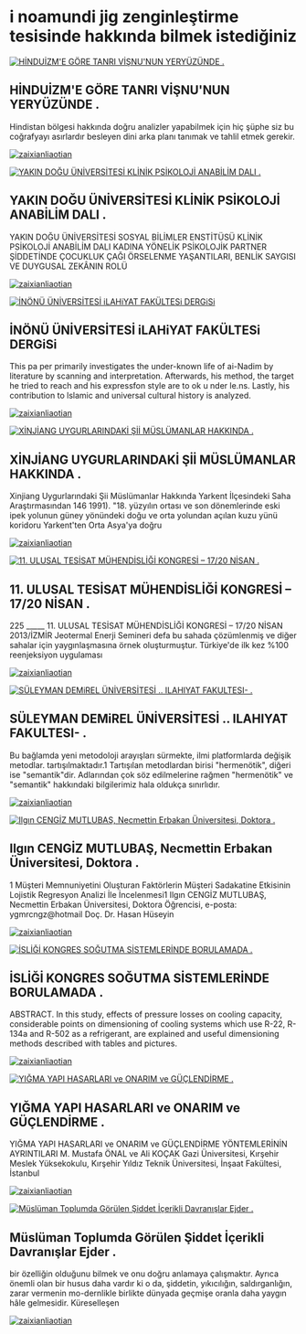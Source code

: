 # i noamundi jig zenginleştirme tesisinde hakkında bilmek istediğiniz
<a href="https://mnn.zoosnet.net/LR/Chatpre.aspx?id=MNN94995150&p=https://topgrinding.com/" target="_blank">![HİNDUİZM'E GÖRE TANRI VİŞNU'NUN YERYÜZÜNDE .](https://github.com/technlg/images/blob/main/16.jpg)</a>
## HİNDUİZM'E GÖRE TANRI VİŞNU'NUN YERYÜZÜNDE .
Hindistan bölgesi hakkında doğru analizler yapabilmek için hiç şüphe siz bu coğrafyayı asırlardır besleyen dini arka planı tanımak ve tahlil etmek gerekir.
<a href="https://mnn.zoosnet.net/LR/Chatpre.aspx?id=MNN94995150&p=https://topgrinding.com/" target="_blank"><img src="https://github.com/technlg/images/raw/main/chat11.jpg" alt="zaixianliaotian"/></a><a href="//whatsapp.shibangsoft.com/WhatsApp.php" ><img src="https://github.com/technlg/images/raw/main/chat11.png" alt=""></a>
<a href="https://mnn.zoosnet.net/LR/Chatpre.aspx?id=MNN94995150&p=https://topgrinding.com/" target="_blank">![YAKIN DOĞU ÜNİVERSİTESİ KLİNİK PSİKOLOJİ ANABİLİM DALI .](https://github.com/technlg/images/blob/main/12.jpg)</a>
## YAKIN DOĞU ÜNİVERSİTESİ KLİNİK PSİKOLOJİ ANABİLİM DALI .
YAKIN DOĞU ÜNİVERSİTESİ SOSYAL BİLİMLER ENSTİTÜSÜ KLİNİK PSİKOLOJİ ANABİLİM DALI KADINA YÖNELİK PSİKOLOJİK PARTNER ŞİDDETİNDE ÇOCUKLUK ÇAĞI ÖRSELENME YAŞANTILARI, BENLİK SAYGISI VE DUYGUSAL ZEKÂNIN ROLÜ
<a href="https://mnn.zoosnet.net/LR/Chatpre.aspx?id=MNN94995150&p=https://topgrinding.com/" target="_blank"><img src="https://github.com/technlg/images/raw/main/chat11.jpg" alt="zaixianliaotian"/></a><a href="//whatsapp.shibangsoft.com/WhatsApp.php" ><img src="https://github.com/technlg/images/raw/main/chat11.png" alt=""></a>
<a href="https://mnn.zoosnet.net/LR/Chatpre.aspx?id=MNN94995150&p=https://topgrinding.com/" target="_blank">![İNÖNÜ ÜNİVERSİTESİ iLAHiYAT FAKÜLTESi DERGiSi](https://github.com/technlg/images/blob/main/53.jpg)</a>
## İNÖNÜ ÜNİVERSİTESİ iLAHiYAT FAKÜLTESi DERGiSi
This pa per primarily investigates the under-known life of ai-Nadim by literature by scanning and interpretation. Afterwards, his method, the target he tried to reach and his expressfon style are to ok u nder le.ns. Lastly, his contribution to lslamic and universal cultural history is analyzed.
<a href="https://mnn.zoosnet.net/LR/Chatpre.aspx?id=MNN94995150&p=https://topgrinding.com/" target="_blank"><img src="https://github.com/technlg/images/raw/main/chat11.jpg" alt="zaixianliaotian"/></a><a href="//whatsapp.shibangsoft.com/WhatsApp.php" ><img src="https://github.com/technlg/images/raw/main/chat11.png" alt=""></a>
<a href="https://mnn.zoosnet.net/LR/Chatpre.aspx?id=MNN94995150&p=https://topgrinding.com/" target="_blank">![XİNJİANG UYGURLARINDAKİ Şİİ MÜSLÜMANLAR HAKKINDA .](https://github.com/technlg/images/blob/main/59.jpg)</a>
## XİNJİANG UYGURLARINDAKİ Şİİ MÜSLÜMANLAR HAKKINDA .
Xinjiang Uygurlarındaki Şii Müslümanlar Hakkında Yarkent İlçesindeki Saha Araştırmasından 146 1991). "18. yüzyılın ortası ve son dönemlerinde eski ipek yolunun güney yönündeki doğu ve orta yolundan açılan kuzu yünü koridoru Yarkent'ten Orta Asya'ya doğru
<a href="https://mnn.zoosnet.net/LR/Chatpre.aspx?id=MNN94995150&p=https://topgrinding.com/" target="_blank"><img src="https://github.com/technlg/images/raw/main/chat11.jpg" alt="zaixianliaotian"/></a><a href="//whatsapp.shibangsoft.com/WhatsApp.php" ><img src="https://github.com/technlg/images/raw/main/chat11.png" alt=""></a>
<a href="https://mnn.zoosnet.net/LR/Chatpre.aspx?id=MNN94995150&p=https://topgrinding.com/" target="_blank">![11. ULUSAL TESİSAT MÜHENDİSLİĞİ KONGRESİ – 17/20 NİSAN .](https://github.com/technlg/images/blob/main/55.jpg)</a>
## 11. ULUSAL TESİSAT MÜHENDİSLİĞİ KONGRESİ – 17/20 NİSAN .
225 _____ 11. ULUSAL TESİSAT MÜHENDİSLİĞİ KONGRESİ – 17/20 NİSAN 2013/İZMİR Jeotermal Enerji Semineri defa bu sahada çözümlenmiş ve diğer sahalar için yaygınlaşmasına örnek oluşturmuştur. Türkiye'de ilk kez %100 reenjeksiyon uygulaması
<a href="https://mnn.zoosnet.net/LR/Chatpre.aspx?id=MNN94995150&p=https://topgrinding.com/" target="_blank"><img src="https://github.com/technlg/images/raw/main/chat11.jpg" alt="zaixianliaotian"/></a><a href="//whatsapp.shibangsoft.com/WhatsApp.php" ><img src="https://github.com/technlg/images/raw/main/chat11.png" alt=""></a>
<a href="https://mnn.zoosnet.net/LR/Chatpre.aspx?id=MNN94995150&p=https://topgrinding.com/" target="_blank">![SÜLEYMAN DEMiREL ÜNİVERSİTESİ .. ILAHIYAT FAKULTESI- .](https://github.com/technlg/images/blob/main/36.jpg)</a>
## SÜLEYMAN DEMiREL ÜNİVERSİTESİ .. ILAHIYAT FAKULTESI- .
Bu bağlamda yeni metodoloji arayışları sürmekte, ilmi platformlarda değişik metodlar. tartışılmaktadır.1 Tartışılan metodlardan birisi "hermenötik", diğeri ise "semantik"dir. Adlarından çok söz edilmelerine rağmen "hermenötik" ve "semantik" hakkındaki bilgilerimiz hala oldukça sınırlıdır.
<a href="https://mnn.zoosnet.net/LR/Chatpre.aspx?id=MNN94995150&p=https://topgrinding.com/" target="_blank"><img src="https://github.com/technlg/images/raw/main/chat11.jpg" alt="zaixianliaotian"/></a><a href="//whatsapp.shibangsoft.com/WhatsApp.php" ><img src="https://github.com/technlg/images/raw/main/chat11.png" alt=""></a>
<a href="https://mnn.zoosnet.net/LR/Chatpre.aspx?id=MNN94995150&p=https://topgrinding.com/" target="_blank">![Ilgın CENGİZ MUTLUBAŞ, Necmettin Erbakan Üniversitesi, Doktora .](https://github.com/technlg/images/blob/main/45.jpg)</a>
## Ilgın CENGİZ MUTLUBAŞ, Necmettin Erbakan Üniversitesi, Doktora .
1 Müşteri Memnuniyetini Oluşturan Faktörlerin Müşteri Sadakatine Etkisinin Lojistik Regresyon Analizi İle İncelenmesi1 Ilgın CENGİZ MUTLUBAŞ, Necmettin Erbakan Üniversitesi, Doktora Öğrencisi, e-posta: ygmrcngz@hotmail Doç. Dr. Hasan Hüseyin
<a href="https://mnn.zoosnet.net/LR/Chatpre.aspx?id=MNN94995150&p=https://topgrinding.com/" target="_blank"><img src="https://github.com/technlg/images/raw/main/chat11.jpg" alt="zaixianliaotian"/></a><a href="//whatsapp.shibangsoft.com/WhatsApp.php" ><img src="https://github.com/technlg/images/raw/main/chat11.png" alt=""></a>
<a href="https://mnn.zoosnet.net/LR/Chatpre.aspx?id=MNN94995150&p=https://topgrinding.com/" target="_blank">![İSLİĞİ KONGRES SOĞUTMA SİSTEMLERİNDE BORULAMADA .](https://github.com/technlg/images/blob/main/37.jpg)</a>
## İSLİĞİ KONGRES SOĞUTMA SİSTEMLERİNDE BORULAMADA .
ABSTRACT. In this study, effects of pressure losses on cooling capacity, considerable points on dimensioning of cooling systems which use R-22, R-134a and R-502 as a refrigerant, are explained and useful dimensioning methods described with tables and pictures.
<a href="https://mnn.zoosnet.net/LR/Chatpre.aspx?id=MNN94995150&p=https://topgrinding.com/" target="_blank"><img src="https://github.com/technlg/images/raw/main/chat11.jpg" alt="zaixianliaotian"/></a><a href="//whatsapp.shibangsoft.com/WhatsApp.php" ><img src="https://github.com/technlg/images/raw/main/chat11.png" alt=""></a>
<a href="https://mnn.zoosnet.net/LR/Chatpre.aspx?id=MNN94995150&p=https://topgrinding.com/" target="_blank">![YIĞMA YAPI HASARLARI ve ONARIM ve GÜÇLENDİRME .](https://github.com/technlg/images/blob/main/58.jpg)</a>
## YIĞMA YAPI HASARLARI ve ONARIM ve GÜÇLENDİRME .
YIĞMA YAPI HASARLARI ve ONARIM ve GÜÇLENDİRME YÖNTEMLERİNİN AYRINTILARI M. Mustafa ÖNAL ve Ali KOÇAK Gazi Üniversitesi, Kırşehir Meslek Yüksekokulu, Kırşehir Yıldız Teknik Üniversitesi, İnşaat Fakültesi, İstanbul
<a href="https://mnn.zoosnet.net/LR/Chatpre.aspx?id=MNN94995150&p=https://topgrinding.com/" target="_blank"><img src="https://github.com/technlg/images/raw/main/chat11.jpg" alt="zaixianliaotian"/></a><a href="//whatsapp.shibangsoft.com/WhatsApp.php" ><img src="https://github.com/technlg/images/raw/main/chat11.png" alt=""></a>
<a href="https://mnn.zoosnet.net/LR/Chatpre.aspx?id=MNN94995150&p=https://topgrinding.com/" target="_blank">![Müslüman Toplumda Görülen Şiddet İçerikli Davranışlar Ejder .](https://github.com/technlg/images/blob/main/48.jpg)</a>
## Müslüman Toplumda Görülen Şiddet İçerikli Davranışlar Ejder .
bir özelliğin olduğunu bilmek ve onu doğru anlamaya çalışmaktır. Ayrıca önemli olan bir husus daha vardır ki o da, şiddetin, yıkıcılığın, saldırganlığın, zarar vermenin mo-dernlikle birlikte dünyada geçmişe oranla daha yaygın hâle gelmesidir. Küreselleşen
<a href="https://mnn.zoosnet.net/LR/Chatpre.aspx?id=MNN94995150&p=https://topgrinding.com/" target="_blank"><img src="https://github.com/technlg/images/raw/main/chat11.jpg" alt="zaixianliaotian"/></a><a href="//whatsapp.shibangsoft.com/WhatsApp.php" ><img src="https://github.com/technlg/images/raw/main/chat11.png" alt=""></a>
